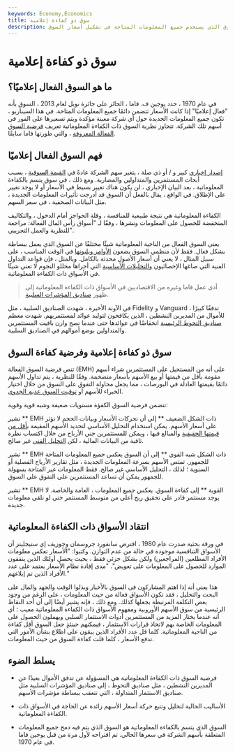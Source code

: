 ```yaml
---
keywords: Economy,Economics
title: سوق ذو كفاءة إعلامية
description: السوق الفعال من الناحية المعلوماتية هو السوق الذي يستخدم جميع المعلومات المتاحة في تشكيل أسعار السوق.
---
```


# سوق ذو كفاءة إعلامية
## ما هو السوق الفعال إعلاميًا؟

في عام 1970 ، حدد يوجين ف. فاما ، الحائز على جائزة نوبل لعام 2013 ، السوق بأنه "فعال إعلاميًا" إذا كانت الأسعار تتضمن دائمًا جميع المعلومات المتاحة. في هذا السيناريو ، تكون جميع المعلومات الجديدة حول أي شركة معينة مؤكدة ويتم تسعيرها على الفور في أسهم تلك الشركة. تتجاوز نظرية السوق ذات الكفاءة المعلوماتية تعريف [فرضية السوق الفعالة المعروفة](/efficientmarkethypothesis) ، والتي طورتها فاما سابقًا.

## فهم السوق الفعال إعلاميًا

[إصدار إخباري](/earningsreport) كبير و / أو ذي صلة ، يتغير سهم الشركة عادةً في [القيمة السوقية](/marketvalue) ، بسبب أبحاث المستثمرين والمتداولين والمضاربة. ومع ذلك ، في سوق يتسم بالكفاءة المعلوماتية ، بعد البيان الإخباري ، لن يكون هناك تغيير بسيط في الأسعار أو لا يوجد تغيير على الإطلاق. في الواقع ، يقال بالفعل أن السوق قد أدرجت تأثيرات المعلومات الجديدة ، مثل البيانات الصحفية ، في سعر السهم.

الكفاءة المعلوماتية هي نتيجة طبيعية للمنافسة ، وقلة الحواجز أمام الدخول ، والتكاليف المنخفضة للحصول على المعلومات ونشرها ، وفقًا لـ "أسواق رأس المال الفعالة: مراجعة للنظرية والعمل التجريبي".

يعني السوق الفعال من الناحية المعلوماتية شيئًا مختلفًا عن السوق الذي يعمل ببساطة بشكل فعال. فقط لأن منظمي السوق يضعون [الأوامر ويلبونها](/order) في الوقت المناسب ، على سبيل المثال ، لا يعني أن أسعار الأصول محدثة بالكامل. وبالمثل ، فإن قواعد التداول الفنية التي صاغها الإحصائيون [والتحليلات الأساسية](/fundamentalanalysis) التي أجراها محللو النجوم لا تعني شيئًا في الأسواق ذات الكفاءة المعلوماتية.

> أدى عمل فاما وغيره من الاقتصاديين في الأسواق ذات الكفاءة المعلوماتية إلى ظهور [صناديق المؤشرات السلبية](/passivemanagement).

>

في الآونة الأخيرة ، شهدت الصناديق السلبية ، مثل Fidelity و Vanguard ، تدفقًا كبيرًا للأموال من المديرين النشطين ، الذين يكافحون لتوليد عوائد لمستثمريهم. شهدت معظم [صناديق التحوط الرئيسية](/hedgefund) انخفاضًا في عوائدها حتى عندما نصح وارن بافيت المستثمرين والمتداولين بوضع أموالهم في الصناديق السلبية.

## سوق ذو كفاءة إعلامية وفرضية كفاءة السوق

تنص فرضية السوق الفعالة (EMH) على أنه من المستحيل على المستثمرين شراء أسهم مقومة بأقل من قيمتها أو بيع الأسهم بأسعار متضخمة. وفقًا للنظرية ، يتم تداول الأسهم دائمًا بقيمتها العادلة في البورصات ، مما يجعل محاولة التفوق على السوق من خلال اختيار الخبراء للأسهم أو [توقيت السوق عديم الجدوى](/markettiming).

تتضمن فرضية السوق الكفؤة مستويات ضعيفة وشبه قوية وقوية:

تشير ** EMH ذات الشكل الضعيف ** إلى أن تحركات الأسعار وبيانات الحجم لا تؤثر على أسعار الأسهم. يمكن استخدام التحليل الأساسي لتحديد الأسهم المقيمة [بأقل من](/undervalued) [قيمتها الحقيقية](/overvalued) والمبالغ فيها ، ويمكن للمستثمرين جني الأرباح من خلال اكتساب نظرة ثاقبة من البيانات المالية ، لكن [التحليل الفني](/technicalanalysis) غير صالح.

تشير ** EMH ذات الشكل شبه القوي ** إلى أن السوق يعكس جميع المعلومات المتاحة للجمهور. تمتص الأسهم بسرعة المعلومات الجديدة ، مثل تقارير الأرباح الفصلية أو السنوية ؛ لذلك ، التحليل الأساسي غير صالح. فقط المعلومات غير المتاحة بسهولة للجمهور يمكن أن تساعد المستثمرين على التفوق على السوق.

تشير ** EMH القوية ** إلى كفاءة السوق. يعكس جميع المعلومات ، العامة والخاصة. لا يوجد مستثمر قادر على تحقيق ربح أعلى من متوسط المستثمر حتى لو تلقى معلومات جديدة.

## انتقاد الأسواق ذات الكفاءة المعلوماتية

في ورقة بحثية صدرت عام 1980 ، افترض سانفورد جروسمان وجوزيف إي ستيجليتز أن الأسواق التنافسية موجودة في حالة من عدم التوازن. وكتبوا: "الأسعار تعكس معلومات الأفراد المطلعين (المراجعين) ولكن بشكل جزئي فقط ، بحيث يحصل أولئك الذين ينفقون الموارد للحصول على المعلومات على تعويض". "مدى إفادة نظام الأسعار يعتمد على عدد الأفراد الذين تم إبلاغهم."

هذا يعني أنه إذا اهتم المشاركون في السوق بالأخبار وبذلوا الوقت والجهد والمال على البحث والتحليل ، فقد تكون الأسواق فعالة من حيث المعلومات ، على الرغم من وجود بعض التكلفة المرتبطة بجعلها كذلك. ومع ذلك ، فإنه يشير أيضًا إلى أن أحد النقاط الرئيسية من سوق الأسهم الأوروبية ومفهوم الأسواق ذات الكفاءة المعلوماتية معيب ؛ أي أنه عندما يختار المزيد من المستثمرين أدوات الاستثمار السلبي ويهملون الحصول على المعلومات الخاصة بهم لاتخاذ قرارات الاستثمار ، فيمكنهم حينئذٍ جعل السوق أقل كفاءة من الناحية المعلوماتية. كلما قل عدد الأفراد الذين يبقون على اطلاع بشأن الأمور التي تدفع الأسعار ، كلما قلت كفاءة السوق من حيث المعلومات.

## يسلط الضوء

- فرضية السوق ذات الكفاءة المعلوماتية هي المسؤولة عن تدفق الأموال بعيدًا عن المديرين النشطين ، مثل صناديق التحوط ، إلى صناديق المؤشرات السلبية مثل صناديق الاستثمار المتداولة ، التي تتعقب ببساطة مؤشرات الأسهم.

- الأساليب الحالية لتحليل وتتبع حركة أسعار الأسهم زائدة عن الحاجة في الأسواق ذات الكفاءة المعلوماتية.

- السوق الذي يتسم بالكفاءة المعلوماتية هو السوق الذي يتم فيه دمج جميع المعلومات المتعلقة بأسهم الشركة في سعرها الحالي. تم اقتراحه لأول مرة من قبل يوجين فاما في عام 1970.

